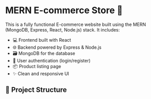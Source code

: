 # MERN E-commerce Store 🛒

This is a fully functional E-commerce website built using the MERN (MongoDB, Express, React, Node.js) stack. It includes:

- 💻 Frontend built with React
- 🌐 Backend powered by Express & Node.js
- 🗃️ MongoDB for the database
- 🔐 User authentication (login/register)
- 📦 Product listing page
- ✨ Clean and responsive UI

## 📁 Project Structure

